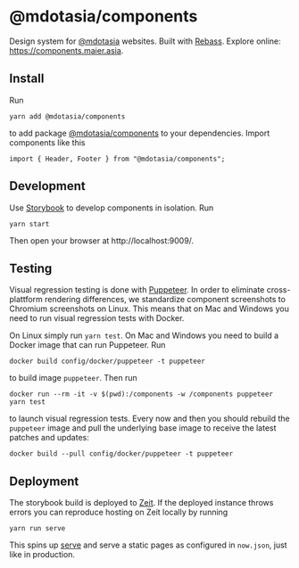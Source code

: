 # @mdotasia/components

Design system for [@mdotasia](https://github.com/mdotasia/) websites. Built with [Rebass](https://rebassjs.org/). Explore online: https://components.maier.asia.

## Install

Run

    yarn add @mdotasia/components

to add package [@mdotasia/components](https://github.com/mdotasia/components) to your dependencies. Import components like this

    import { Header, Footer } from "@mdotasia/components";

## Development

Use [Storybook](https://storybook.js.org/) to develop components in isolation. Run

    yarn start

Then open your browser at http://localhost:9009/.

## Testing

Visual regression testing is done with [Puppeteer](https://pptr.dev/). In order to eliminate cross-plattform rendering differences, we standardize component screenshots to Chromium screenshots on Linux. This means that on Mac and Windows you need to run visual regression tests with Docker.

On Linux simply run `yarn test`. On Mac and Windows you need to build a Docker image that can run Puppeteer. Run

    docker build config/docker/puppeteer -t puppeteer

to build image `puppeteer`. Then run

    docker run --rm -it -v $(pwd):/components -w /components puppeteer yarn test

to launch visual regression tests. Every now and then you should rebuild the `puppeteer` image and pull the underlying base image to receive the latest patches and updates:

    docker build --pull config/docker/puppeteer -t puppeteer

## Deployment

The storybook build is deployed to [Zeit](https://zeit.co/). If the deployed instance throws errors you can reproduce hosting on Zeit locally by running

    yarn run serve

This spins up [serve](https://github.com/zeit/serve) and serve a static pages as configured in `now.json`, just like in production.
